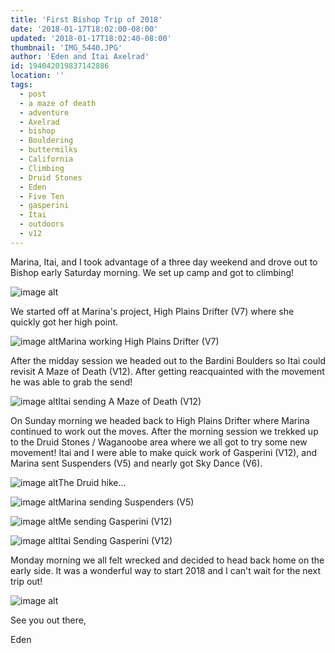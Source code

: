 ```yaml
---
title: 'First Bishop Trip of 2018'
date: '2018-01-17T18:02:00-08:00'
updated: '2018-01-17T18:02:40-08:00'
thumbnail: 'IMG_5440.JPG'
author: 'Eden and Itai Axelrad'
id: 194042019837142886
location: ''
tags:
  - post
  - a maze of death
  - adventure
  - Axelrad
  - bishop
  - Bouldering
  - buttermilks
  - California
  - Climbing
  - Druid Stones
  - Eden
  - Five Ten
  - gasperini
  - Itai
  - outdoors
  - v12
---
```


Marina, Itai, and I took advantage of a three day weekend and drove out to Bishop early Saturday morning. We set up camp and got to climbing!

![image alt](/images/IMG_5440.JPG)

We started off at Marina's project, High Plains Drifter (V7) where she quickly got her high point.

![image alt](/images/IMG_5405.JPG)Marina working High Plains Drifter (V7)

After the midday session we headed out to the Bardini Boulders so Itai could revisit A Maze of Death (V12). After getting reacquainted with the movement he was able to grab the send!

![image alt](/images/7650975184_IMG_3825.JPG)Itai sending A Maze of Death (V12)

On Sunday morning we headed back to High Plains Drifter where Marina continued to work out the moves. After the morning session we trekked up to the Druid Stones / Waganoobe area where we all got to try some new movement! Itai and I were able to make quick work of Gasperini (V12), and Marina sent Suspenders (V5) and nearly got Sky Dance (V6).

![image alt](/images/IMG_3851.JPG)The Druid hike...

![image alt](/images/IMG_3864.JPG)Marina sending Suspenders (V5)

![image alt](/images/7650975184_IMG_4073.JPG)Me sending Gasperini (V12)

![image alt](/images/IMG_5482.JPG)Itai Sending Gasperini (V12)

Monday morning we all felt wrecked and decided to head back home on the early side. It was a wonderful way to start 2018 and I can't wait for the next trip out!

![image alt](/images/7650975184_IMG_4106.JPG)

See you out there,

Eden
